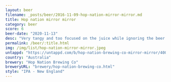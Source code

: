 ```yaml
---
layout: beer
filename: _posts/beer/2016-11-09-hop-nation-mirror-mirror.md
title: Hop nation mirror mirror
category: beer
score: 6
beer-date: "2020-11-13"
desc: "Very tangy and too focused on the juice while ignoring the beer. Just too many random letters for a boring beer"
permalink: /beer/:title.html
img: /img/list/hop-nation-mirror-mirror.jpeg
untappd: "https://untappd.com/b/hop-nation-brewing-co-mirror-mirror/4009654"
country: "Australia"
brewery: "Hop Nation Brewing Co"
breweryURL: "brewery/hop-nation-brewing-co.html"
style: "IPA - New England"
---
```

